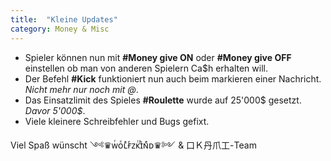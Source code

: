 ```yaml
---
title:  "Kleine Updates"
category: Money & Misc
---
```


- Spieler können nun mit **#Money give ON** oder **#Money give OFF** einstellen ob man von anderen Spielern Ca$h erhalten will.
- Der Befehl **#Kick** funktioniert nun auch beim markieren einer Nachricht. *Nicht mehr nur noch mit @*.
- Das Einsatzlimit des Spieles **#Roulette** wurde auf 25'000$ gesetzt. *Davor 5'000$*.
- Viele kleinere Schreibfehler und Bugs gefixt.

Viel Spaß wünscht 
༺♛ᴡᷫᴏͤʟͣғͬᴢᴋͭɪͪɴͤᴅ♛༻
& 口Ｋ丹爪工-Team
